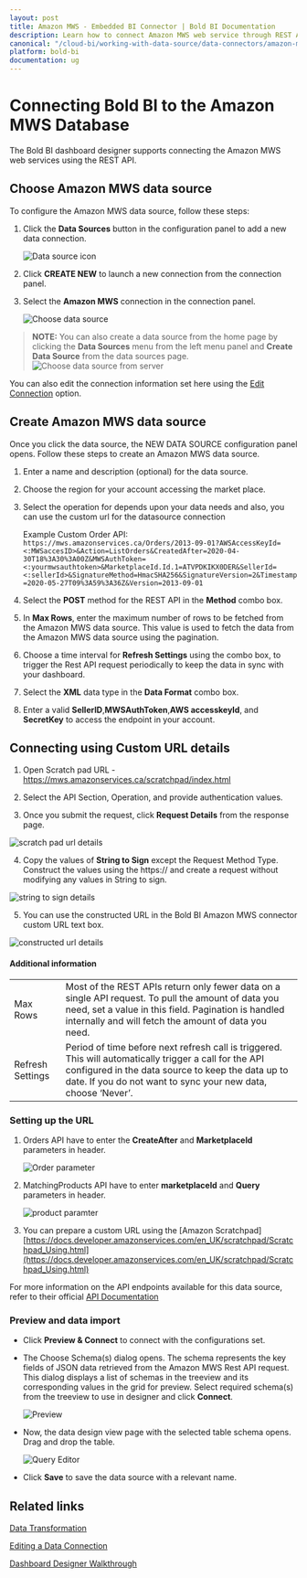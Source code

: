 ```yaml
---
layout: post
title: Amazon MWS - Embedded BI Connector | Bold BI Documentation
description: Learn how to connect Amazon MWS web service through REST API endpoint with Bold BI deployed in your server and create data source.
canonical: "/cloud-bi/working-with-data-source/data-connectors/amazon-mws/"
platform: bold-bi
documentation: ug
---
```


# Connecting Bold BI to the Amazon MWS Database
The Bold BI dashboard designer supports connecting the Amazon MWS web services using the REST API.

## Choose Amazon MWS data source
To configure the Amazon MWS data source, follow these steps:
1. Click the **Data Sources** button in the configuration panel to add a new data connection.

     ![Data source icon](/static/assets/embedded/working-with-datasource/data-connectors/images/common/DataSourcesIcon.png)

2. Click **CREATE NEW** to launch a new connection from the connection panel.
3. Select the **Amazon MWS** connection in the connection panel.

     ![Choose data source](/static/assets/embedded/working-with-datasource/data-connectors/images/AmazonMWS/ChooseDS.png)

> **NOTE:**  You can also create a data source from the home page by clicking the **Data Sources** menu from the left menu panel and **Create Data Source** from the data sources page.
     ![Choose data source from server](/static/assets/embedded/working-with-datasource/data-connectors/images/AmazonMWS/ChooseDS_server.png)

You can also edit the connection information set here using the [Edit Connection](/embedded-bi/working-with-data-source/editing-a-data-connection/) option.

## Create Amazon MWS data source
Once you click the data source, the NEW DATA SOURCE configuration panel opens. Follow these steps to create an Amazon MWS data source.
1. Enter a name and description (optional) for the data source.
2. Choose the region for your account accessing the market place.
3. Select the operation for depends upon your data needs and also, you can use the custom url for the datasource connection

     Example Custom Order API: `https://mws.amazonservices.ca/Orders/2013-09-01?AWSAccessKeyId=<:MWSaccesID>&Action=ListOrders&CreatedAfter=2020-04-30T18%3A30%3A00Z&MWSAuthToken=<:yourmwsauthtoken>&MarketplaceId.Id.1=ATVPDKIKX0DER&SellerId=<:sellerId>&SignatureMethod=HmacSHA256&SignatureVersion=2&Timestamp=2020-05-27T09%3A59%3A36Z&Version=2013-09-01`

4. Select the **POST** method for the REST API in the **Method** combo box.
5. In **Max Rows**, enter the maximum number of rows to be fetched from the Amazon MWS data source. This value is used to fetch the data from the Amazon MWS data source using the pagination.
6. Choose a time interval for **Refresh Settings** using the combo box, to trigger the Rest API request periodically to keep the data in sync with your dashboard.
7. Select the **XML** data type in the **Data Format** combo box.
8. Enter a valid **SellerID**,**MWSAuthToken**,**AWS accesskeyId**, and **SecretKey** to access the endpoint in your account.

## Connecting using Custom URL details

1. Open Scratch pad URL - https://mws.amazonservices.ca/scratchpad/index.html 

2. Select the API Section, Operation, and provide authentication values. 

3. Once you submit the request, click **Request Details** from the response page.

![scratch pad url details](/static/assets/embedded/working-with-datasource/data-connectors/images/AmazonMWS/scratchpad.png)

4. Copy the values of **String to Sign** except the Request Method Type. Construct the values using the https:// and create a request without modifying any values in String to sign.

![string to sign details](/static/assets/embedded/working-with-datasource/data-connectors/images/AmazonMWS/stringtosign.png)

5. You can use the constructed URL in the Bold BI Amazon MWS connector custom URL text box.

![constructed url details](/static/assets/embedded/working-with-datasource/data-connectors/images/AmazonMWS/constructedurl.png)

#### Additional information
<table width="600">
<tr>
<td>
Max Rows
</td>
<td>
Most of the REST APIs return only fewer data on a single API request. To pull the amount of data you need, set a value in this field.  
Pagination is handled internally and will fetch the amount of data you need.
</td>
</tr>
<tr>
<td>
Refresh Settings
</td>
<td>
Period of time before next refresh call is triggered. This will automatically trigger a call for the API configured in the data source to keep the data up to date. If you do not want to sync your new data, choose ‘Never’.
</td>
</tr>
</table>

### Setting up the URL
1. Orders API have to enter the **CreateAfter** and **MarketplaceId** parameters in header.

    ![Order parameter](/static/assets/embedded/working-with-datasource/data-connectors/images/AmazonMWS/Order_parameter.png)

2. MatchingProducts API have to enter **marketplaceId** and **Query** parameters in header.

    ![product paramter](/static/assets/embedded/working-with-datasource/data-connectors/images/AmazonMWS/Product_parameter.png)

3. You can prepare a custom URL using the [Amazon Scratchpad] [https://docs.developer.amazonservices.com/en_UK/scratchpad/Scratchpad_Using.html](https://docs.developer.amazonservices.com/en_UK/scratchpad/Scratchpad_Using.html)

For more information on the API endpoints available for this data source, refer to their official [API Documentation]( http://docs.developer.amazonservices.com/en_US/dev_guide/index.html)

### Preview and data import
* Click **Preview & Connect** to connect with the configurations set.
* The Choose Schema(s) dialog opens. The schema represents the key fields of JSON data retrieved from the Amazon MWS Rest API request. This dialog displays a list of schemas in the treeview and its corresponding values in the grid for preview. Select required schema(s) from the treeview to use in designer and click **Connect**.

    ![Preview](/static/assets/embedded/working-with-datasource/data-connectors/images/common/Preview.png)

* Now, the data design view page with the selected table schema opens. Drag and drop the table.

    ![Query Editor](/static/assets/embedded/working-with-datasource/data-connectors/images/common/QueryEditor.png)

* Click **Save** to save the data source with a relevant name.

## Related links
[Data Transformation](/embedded-bi/working-with-data-source/transforming-data/joining-table/)

[Editing a Data Connection](/embedded-bi/working-with-data-source/editing-a-data-connection/)   

[Dashboard Designer Walkthrough](/embedded-bi/getting-started/quick-start/)

